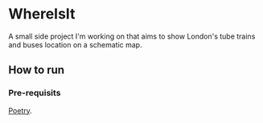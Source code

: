 # WhereIsIt

A small side project I'm working on that aims to show London's tube trains and buses location on a schematic map.

## How to run

### Pre-requisits
[Poetry](https://python-poetry.org/docs/).
